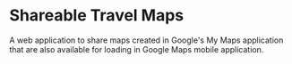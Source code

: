 # Shareable Travel Maps

A web application to share maps created in Google's My Maps application that are also available for loading in Google Maps mobile application.
